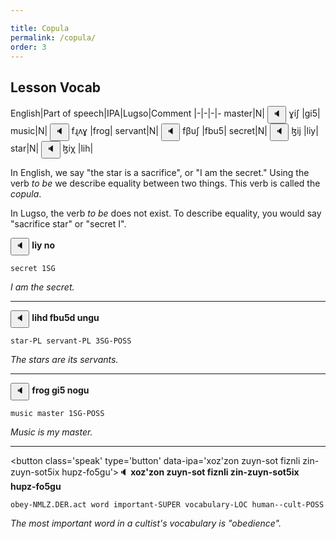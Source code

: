 ```yaml
---

title: Copula
permalink: /copula/
order: 3
---
```


## Lesson Vocab

English|Part of speech|IPA|Lugso|Comment
|-|-|-|-
master|N|<span class='spoken '> <button class='speak' type='button' data-ipa='ɣiʃ'>🔈</button> <span class='ipa'>ɣiʃ</span> </span>|gi5|
music|N|<span class='spoken '> <button class='speak' type='button' data-ipa='fɻʌɣ'>🔈</button> <span class='ipa'>fɻʌɣ</span> </span>|frog|
servant|N|<span class='spoken '> <button class='speak' type='button' data-ipa='fβuʃ'>🔈</button> <span class='ipa'>fβuʃ</span> </span>|fbu5|
secret|N|<span class='spoken '> <button class='speak' type='button' data-ipa='ɮij'>🔈</button> <span class='ipa'>ɮij</span> </span>|liy|
star|N|<span class='spoken '> <button class='speak' type='button' data-ipa='ɮiχ'>🔈</button> <span class='ipa'>ɮiχ</span> </span>|lih|

In English, we say "the star is a sacrifice", or "I am the secret." Using the verb _to be_ we describe equality between two things. This verb is called the _copula_.

In Lugso, the verb _to be_ does not exist. To describe equality, you would say "sacrifice star" or "secret I".

<span class='spoken btnOnly'> <button class='speak' type='button' data-ipa='liy no'>🔈</button>  </span> **liy no**

`secret 1SG`

_I am the secret._

---

<span class='spoken btnOnly'> <button class='speak' type='button' data-ipa='lihd fbu5d ungu'>🔈</button>  </span> **lihd fbu5d ungu**

`star-PL servant-PL 3SG-POSS`

_The stars are its servants._

---

<span class='spoken btnOnly'> <button class='speak' type='button' data-ipa='frog gi5 nogu'>🔈</button>  </span> **frog gi5 nogu**

`music master 1SG-POSS`

_Music is my master._

---

<span class='spoken btnOnly'> <button class='speak' type='button' data-ipa='xoz'zon zuyn-sot fiznli zin-zuyn-sot5ix hupz-fo5gu'>🔈</button>  </span> **xoz'zon zuyn-sot fiznli zin-zuyn-sot5ix hupz-fo5gu**

`obey-NMLZ.DER.act word important-SUPER vocabulary-LOC human--cult-POSS`

_The most important word in a cultist's vocabulary is "obedience"._